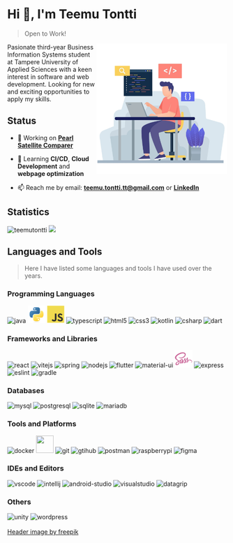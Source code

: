 # Hi 👋, I'm Teemu Tontti
> Open to Work!

<img align="right" alt="Coder coding" width="300" src="./programmer.png">
Pasionate third-year Business Information Systems student at Tampere University of Applied Sciences with a keen interest in software and web development. Looking for new and exciting opportunities to apply my skills.


<!--<img align="right" alt="Coder coding" width="400" src="coder.png">-->

## Status
- 🔭 Working on **[Pearl Satellite Comparer](https://github.com/Pearl-image-comparer/Pearl)**

- 🌱 Learning **CI/CD**, **Cloud Development** and **webpage optimization**

- 📫 Reach me by email: **teemu.tontti.tt@gmail.com** or **[LinkedIn](https://www.linkedin.com/in/tonttiteemu)**


## Statistics

<div>
  <img src="https://github-readme-stats.vercel.app/api?username=teemutontti&show_icons=true&locale=en&bg_color=0d1117&title_color=44b6fd&text_color=0E93E5&icon_color=44b6fd" alt="teemutontti" />
  <img src="https://github-readme-stats.vercel.app/api/top-langs/?username=teemutontti&layout=compact&bg_color=0d1117&title_color=44b6fd&text_color=0E93E5&icon_color=44b6fd" />
</div>

## Languages and Tools

> Here I have listed some languages and tools I have used over the years.

### Programming Languages
<div>
  <img src="https://cdn.jsdelivr.net/gh/devicons/devicon@latest/icons/java/java-original.svg" alt="java" width="40" height="40"/>
  <img src="https://raw.githubusercontent.com/devicons/devicon/master/icons/python/python-original.svg" alt="python" width="40" height="40"/>
  <img src="https://raw.githubusercontent.com/devicons/devicon/master/icons/javascript/javascript-original.svg" alt="javascript" width="40" height="40"/>
  <img src="https://upload.wikimedia.org/wikipedia/commons/thumb/4/4c/Typescript_logo_2020.svg/2048px-Typescript_logo_2020.svg.png" alt="typescript" width="40" height="40"/>
  <img src="https://cdn.jsdelivr.net/gh/devicons/devicon@latest/icons/html5/html5-original.svg" alt="html5" width="40" height="40"/>
  <img src="https://cdn.jsdelivr.net/gh/devicons/devicon@latest/icons/css3/css3-original.svg" alt="css3" width="40" height="40"/>
  <img src="https://cdn.jsdelivr.net/gh/devicons/devicon@latest/icons/kotlin/kotlin-original.svg" alt="kotlin" width="40" height="40"/>
  <img src="https://cdn.jsdelivr.net/gh/devicons/devicon@latest/icons/csharp/csharp-original.svg" alt="csharp" width="40" height="40"/>
  <img src="https://cdn.jsdelivr.net/gh/devicons/devicon@latest/icons/dart/dart-original.svg" alt="dart" width="40" height="40" />
</div>

### Frameworks and Libraries
<div>
  <img src="https://cdn.jsdelivr.net/gh/devicons/devicon@latest/icons/react/react-original.svg" alt="react" width="40" height="40"/>
  <img src="https://cdn.jsdelivr.net/gh/devicons/devicon@latest/icons/vitejs/vitejs-original.svg" alt="vitejs" width="40" height="40" />
  <img src="https://cdn.jsdelivr.net/gh/devicons/devicon@latest/icons/spring/spring-original.svg" alt="spring" width="40" height="40" />
  <img src="https://cdn.jsdelivr.net/gh/devicons/devicon@latest/icons/nodejs/nodejs-original.svg" alt="nodejs" width="40" height="40" />
  <img src="https://cdn.jsdelivr.net/gh/devicons/devicon@latest/icons/flutter/flutter-original.svg" alt="flutter" width="40" height="40" />
  <img src="https://cdn.jsdelivr.net/gh/devicons/devicon@latest/icons/materialui/materialui-original.svg" alt="material-ui" width="40" height="40" />
  <img src="https://raw.githubusercontent.com/devicons/devicon/master/icons/sass/sass-original.svg" alt="sass" width="40" height="40"/>
  <img src="https://cdn.jsdelivr.net/gh/devicons/devicon@latest/icons/express/express-original.svg" alt="express" width="40" height="40"  />
  <img src="https://cdn.jsdelivr.net/gh/devicons/devicon@latest/icons/eslint/eslint-original.svg" alt="eslint" width="40" height="40" />
  <img src="https://cdn.jsdelivr.net/gh/devicons/devicon@latest/icons/gradle/gradle-original.svg" alt="gradle" width="40" height="40" />
</div>

### Databases
<div>
  <img src="https://cdn.jsdelivr.net/gh/devicons/devicon@latest/icons/mysql/mysql-original.svg" alt="mysql" width="40" height="40"/>
  <img src="https://cdn.jsdelivr.net/gh/devicons/devicon@latest/icons/postgresql/postgresql-plain.svg" alt="postgresql" width="40" height="40" />
  <img src="https://cdn.jsdelivr.net/gh/devicons/devicon@latest/icons/sqlite/sqlite-original.svg" alt="sqlite" width="40" height="40"/>
  <img src="https://cdn.jsdelivr.net/gh/devicons/devicon@latest/icons/mariadb/mariadb-original.svg" alt="mariadb" width="40" height="40"/>
</div>

### Tools and Platforms
<div>
  <img src="https://cdn.jsdelivr.net/gh/devicons/devicon@latest/icons/docker/docker-original.svg" alt="docker" width="40" height="40" />
  <img src="https://cdn.jsdelivr.net/gh/devicons/devicon@latest/icons/amazonwebservices/amazonwebservices-plain-wordmark.svg" width="40" height="40" />
  <img src="https://cdn.jsdelivr.net/gh/devicons/devicon@latest/icons/git/git-original.svg" alt="git" width="40" height="40"/>
  <img src="https://cdn.jsdelivr.net/gh/devicons/devicon@latest/icons/github/github-original.svg" alt="gtihub" width="40" height="40" />
  <img src="https://cdn.jsdelivr.net/gh/devicons/devicon@latest/icons/postman/postman-original.svg" alt="postman" width="40" height="40" />
  <img src="https://cdn.jsdelivr.net/gh/devicons/devicon@latest/icons/raspberrypi/raspberrypi-original.svg" alt="raspberrypi" width="40" height="40" />
  <img src="https://cdn.jsdelivr.net/gh/devicons/devicon@latest/icons/figma/figma-original.svg" alt="figma" width="40" height="40" />
</div>

### IDEs and Editors
<div>
  <img src="https://cdn.jsdelivr.net/gh/devicons/devicon@latest/icons/vscode/vscode-original.svg" alt="vscode" width="40" height="40" />
  <img src="https://cdn.jsdelivr.net/gh/devicons/devicon@latest/icons/intellij/intellij-original.svg" alt="intellij" width="40" height="40" />
  <img src="https://cdn.jsdelivr.net/gh/devicons/devicon@latest/icons/androidstudio/androidstudio-original.svg" alt="android-studio" width="40" height="40" />
  <img src="https://cdn.jsdelivr.net/gh/devicons/devicon@latest/icons/visualstudio/visualstudio-original.svg" alt="visualstudio" width="40" height="40" />
  <img src="https://cdn.jsdelivr.net/gh/devicons/devicon@latest/icons/datagrip/datagrip-original.svg" alt="datagrip" width="40" height="40" />
</div>

### Others
<div>
  <img src="https://cdn.jsdelivr.net/gh/devicons/devicon@latest/icons/unity/unity-original.svg" alt="unity" width="40" height="40"/>
  <img src="https://cdn.jsdelivr.net/gh/devicons/devicon@latest/icons/wordpress/wordpress-plain.svg" alt="wordpress" width="40" height="40" />
</div>

<br>
<a href="https://www.freepik.com/free-vector/colourful-illustration-programmer-working_5483080.htm#fromView=search&page=1&position=0&uuid=82decf55-7274-4dd3-807e-5ef119c00086">Header image by freepik</a>
